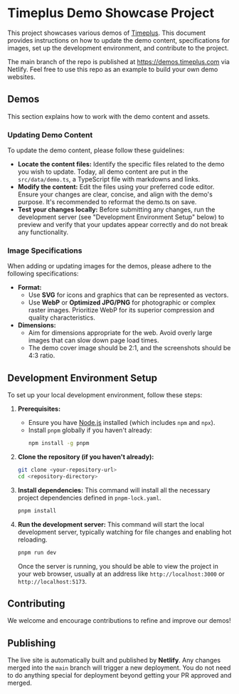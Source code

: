  # Timeplus Demo Showcase Project

This project showcases various demos of [Timeplus](https://timeplus.com). This document provides instructions on how to update the demo content, specifications for images, set up the development environment, and contribute to the project.

The main branch of the repo is published at https://demos.timeplus.com via Netlify. Feel free to use this repo as an example to build your own demo websites.

## Demos

This section explains how to work with the demo content and assets.

### Updating Demo Content

To update the demo content, please follow these guidelines:

*   **Locate the content files:** Identify the specific files related to the demo you wish to update. Today, all demo content are put in the `src/data/demo.ts`, a TypeScript file with markdowns and links.
*   **Modify the content:** Edit the files using your preferred code editor. Ensure your changes are clear,
concise, and align with the demo's purpose. It's recommended to reformat the demo.ts on save.
*   **Test your changes locally:** Before submitting any changes, run the development server (see "Development
Environment Setup" below) to preview and verify that your updates appear correctly and do not break any
functionality.

### Image Specifications

When adding or updating images for the demos, please adhere to the following specifications:

*   **Format:**
    *   Use **SVG** for icons and graphics that can be represented as vectors.
    *   Use **WebP** or **Optimized JPG/PNG** for photographic or complex raster images. Prioritize WebP for
its superior compression and quality characteristics.
*   **Dimensions:**
    *   Aim for dimensions appropriate for the web. Avoid overly large images that can slow down page load
times.
    *   The demo cover image should be 2:1, and the screenshots should be 4:3 ratio.

## Development Environment Setup

To set up your local development environment, follow these steps:

1.  **Prerequisites:**
    *   Ensure you have [Node.js](https://nodejs.org/) installed (which includes `npm` and `npx`).
    *   Install `pnpm` globally if you haven't already:
        ```bash
        npm install -g pnpm
        ```

2.  **Clone the repository (if you haven't already):**
    ```bash
    git clone <your-repository-url>
    cd <repository-directory>
    ```

3.  **Install dependencies:**
    This command will install all the necessary project dependencies defined in `pnpm-lock.yaml`.
    ```bash
    pnpm install
    ```

4.  **Run the development server:**
    This command will start the local development server, typically watching for file changes and enabling hot
reloading.
    ```bash
    pnpm run dev
    ```
    Once the server is running, you should be able to view the project in your web browser, usually at an
address like `http://localhost:3000` or `http://localhost:5173`.

## Contributing

We welcome and encourage contributions to refine and improve our demos!

## Publishing

The live site is automatically built and published by **Netlify**. Any changes merged into the `main` branch will trigger a new deployment. You do not need to do anything special for deployment beyond getting your PR approved and merged.
